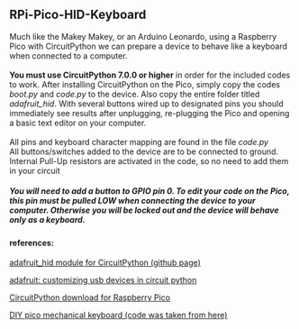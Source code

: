## RPi-Pico-HID-Keyboard
Much like the Makey Makey, or an Arduino Leonardo, using a Raspberry Pico with CircuitPython we can prepare a device to behave like a keyboard when connected to a computer.<br/>
<br/>
__You must use CircuitPython 7.0.0 or higher__ in order for the included codes to work. After installing CircuitPython on the Pico, simply copy the codes _boot.py_ and _code.py_ to the device. Also copy the entire folder titled *adafruit_hid*. With several buttons wired up to designated pins you should immediately see results after unplugging, re-plugging the Pico and opening a basic text editor on your computer. <br/>
<br/>
All pins and keyboard character mapping are found in the file _code.py_ <br/>
All buttons/switches added to the device are to be connected to ground. Internal Pull-Up resistors are activated in the code, so no need to add them in your circuit <br/>
##### You will need to add a button to GPIO pin 0. To edit your code on the Pico, this pin must be pulled LOW when connecting the device to your computer. Otherwise you will be locked out and the device will behave only as a keyboard.

#### references:

[adafruit_hid module for CircuitPython (github page)](https://github.com/adafruit/Adafruit_CircuitPython_HID/tree/main/adafruit_hid)

[adafruit: customizing usb devices in circuit python](https://learn.adafruit.com/customizing-usb-devices-in-circuitpython)

[CircuitPython download for Raspberry Pico](https://circuitpython.org/board/raspberry_pi_pico/) 

[DIY pico mechanical keyboard (code was taken from here)](https://learn.adafruit.com/diy-pico-mechanical-keyboard-with-fritzing-circuitpython/code-the-pico-keyboard)
